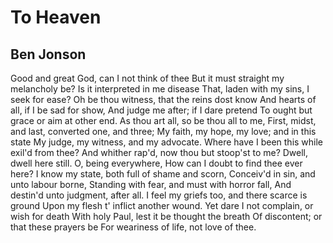 # To Heaven
## Ben Jonson
Good and great God, can I not think of thee
But it must straight my melancholy be?
Is it interpreted in me disease
That, laden with my sins, I seek for ease?
Oh be thou witness, that the reins dost know
And hearts of all, if I be sad for show,
And judge me after; if I dare pretend
To ought but grace or aim at other end.
As thou art all, so be thou all to me,
First, midst, and last, converted one, and three;
My faith, my hope, my love; and in this state
My judge, my witness, and my advocate.
Where have I been this while exil'd from thee?
And whither rap'd, now thou but stoop'st to me?
Dwell, dwell here still. O, being everywhere,
How can I doubt to find thee ever here?
I know my state, both full of shame and scorn,
Conceiv'd in sin, and unto labour borne,
Standing with fear, and must with horror fall,
And destin'd unto judgment, after all.
I feel my griefs too, and there scarce is ground
Upon my flesh t' inflict another wound.
Yet dare I not complain, or wish for death
With holy Paul, lest it be thought the breath
Of discontent; or that these prayers be
For weariness of life, not love of thee.